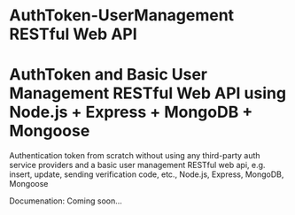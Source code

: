 # AuthToken-UserManagement RESTful Web API

# AuthToken and Basic User Management RESTful Web API using Node.js + Express + MongoDB + Mongoose
Authentication token from scratch without using any third-party auth service providers and a basic user management RESTful web api, e.g. insert, update, sending verification code, etc., Node.js, Express, MongoDB, Mongoose

Documenation: Coming soon...

